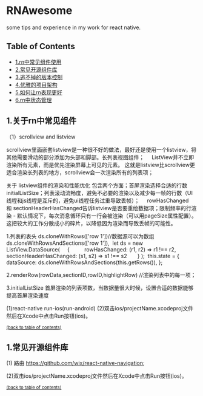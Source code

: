 
# RNAwesome

some tips and experience in my work for react native.


## Table of Contents

- [1.rn中常见组件使用](#rn-start)
- [2.常见开源组件库](#bug－with－component)
- [3.逃不掉的版本控制](#version－control)
- [4.优雅的项目架构](#project－structure)
- [5.如何让rn表现更好](#more－better)
- [6.rn中状态管理](#status-manage)

## 1.关于rn中常见组件

（1）scrollview and listview

scrollview里面嵌套listview是一种很不好的做法，最好还是使用一个listview，将其他需要滑动的部分添加为头部和脚部。长列表视图组件；
    ListView并不立即渲染所有元素，而是优先渲染屏幕上可见的元素。 这就是listview比scrollview更适合渲染长列表的地方，scrollview会一次渲染所有的列表项；

关于 listview组件的渲染和性能优化
包含两个方面；首屏渲染选择合适的行数initialListSize；列表滚动流畅度，避免不必要的渲染以及减少每一帧的行数（UI线程和js线程是互斥的，避免ui线程任务过重导致丢帧）；
    rowHasChanged和 sectionHeaderHasChanged告诉listview是否要重绘数据项；限制频率的行渲染 - 默认情况下，每次消息循环只有一行会被渲染（可以用pageSize属性配置）。这把较大的工作分散成小的碎片，以降低因为渲染而导致丢帧的可能性。

1.列表的表头
ds.cloneWithRows(['row 1'])//数据源可以为数组
ds.cloneWithRowsAndSections(['row 1']), 
let ds = new ListView.DataSource(
    { 
        rowHasChanged: (r1, r2) => r1 !== r2, 
        sectionHeaderHasChanged: (s1, s2) => s1 !== s2 
     }
); 
this.state = { dataSource: ds.cloneWithRowsAndSections(this.getRows()), };


2.renderRow(rowData,sectionID,rowID,highlightRow) //渲染列表中的每一项；



3.initialListSize
首屏渲染的列表项数，当数据量很大时候，设置合适的数据能够提高首屏渲染速度


(1)react-native run-ios(run-android)
(2)双击ios/projectName.xcodeproj文件然后在Xcode中点击Run按钮(ios)。

<sup>[(back to table of contents)](#table-of-contents)</sup>

## 1.常见开源组件库

(1) 路由
    https://github.com/wix/react-native-navigation;
    
    
(2)双击ios/projectName.xcodeproj文件然后在Xcode中点击Run按钮(ios)。

<sup>[(back to table of contents)](#table-of-contents)</sup>
